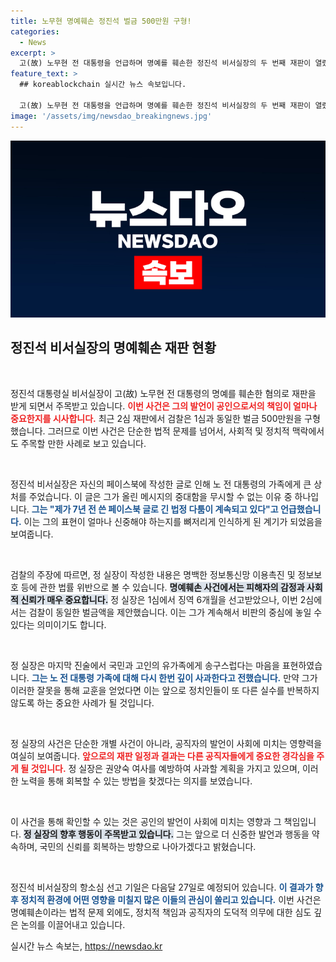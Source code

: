 ```yaml
---
title: 노무현 명예훼손 정진석 벌금 500만원 구형!
categories:
  - News
excerpt: >
  고(故) 노무현 전 대통령을 언급하며 명예를 훼손한 정진석 비서실장의 두 번째 재판이 열렸다. 검찰은 1심과 동일한 벌금 500만 원을 구형하며, 정 실장은 사과의 뜻을 전했다. 과연 그의 운명은?
feature_text: >
  ## koreablockchain 실시간 뉴스 속보입니다.

  고(故) 노무현 전 대통령을 언급하며 명예를 훼손한 정진석 비서실장의 두 번째 재판이 열렸다. 검찰은 1심과 동일한 벌금 500만 원을 구형하며, 정 실장은 사과의 뜻을 전했다. 과연 그의 운명은?
image: '/assets/img/newsdao_breakingnews.jpg'
---
```


<p><img src="/assets/img/newsdao_breakingnews.jpg" alt="koreablockchain 속보" /></p>

<h2 data-ke-size="size26">정진석 비서실장의 명예훼손 재판 현황</h2>

<p data-ke-size="size16">&nbsp;</p>

<p>정진석 대통령실 비서실장이 고(故) 노무현 전 대통령의 명예를 훼손한 혐의로 재판을 받게 되면서 주목받고 있습니다. <b><span style="color: #ee2323;">이번 사건은 그의 발언이 공인으로서의 책임이 얼마나 중요한지를 시사합니다.</span></b> 최근 2심 재판에서 검찰은 1심과 동일한 벌금 500만원을 구형했습니다. 그러므로 이번 사건은 단순한 법적 문제를 넘어서, 사회적 및 정치적 맥락에서도 주목할 만한 사례로 보고 있습니다.</p>

<p data-ke-size="size16">&nbsp;</p>

<p>정진석 비서실장은 자신의 페이스북에 작성한 글로 인해 노 전 대통령의 가족에게 큰 상처를 주었습니다. 이 글은 그가 올린 메시지의 중대함을 무시할 수 없는 이유 중 하나입니다. <b><span style="color: #1a5490;">그는 "제가 7년 전 쓴 페이스북 글로 긴 법정 다툼이 계속되고 있다"고 언급했습니다.</span></b> 이는 그의 표현이 얼마나 신중해야 하는지를 뼈저리게 인식하게 된 계기가 되었음을 보여줍니다.</p>

<p data-ke-size="size16">&nbsp;</p>

<p>검찰의 주장에 따르면, 정 실장이 작성한 내용은 명백한 정보통신망 이용촉진 및 정보보호 등에 관한 법률 위반으로 볼 수 있습니다. <b><span style="background-color: #21538527;">명예훼손 사건에서는 피해자의 감정과 사회적 신뢰가 매우 중요합니다.</span></b> 정 실장은 1심에서 징역 6개월을 선고받았으나, 이번 2심에서는 검찰이 동일한 벌금액을 제안했습니다. 이는 그가 계속해서 비판의 중심에 놓일 수 있다는 의미이기도 합니다.</p>

<p data-ke-size="size16">&nbsp;</p>

<p>정 실장은 마지막 진술에서 국민과 고인의 유가족에게 송구스럽다는 마음을 표현하였습니다. <b><span style="color: #1a5490;">그는 노 전 대통령 가족에 대해 다시 한번 깊이 사과한다고 전했습니다.</span></b> 만약 그가 이러한 잘못을 통해 교훈을 얻었다면 이는 앞으로 정치인들이 또 다른 실수를 반복하지 않도록 하는 중요한 사례가 될 것입니다.</p>

<p data-ke-size="size16">&nbsp;</p>

<p>정 실장의 사건은 단순한 개별 사건이 아니라, 공직자의 발언이 사회에 미치는 영향력을 여실히 보여줍니다. <b><span style="color: #ee2323;">앞으로의 재판 일정과 결과는 다른 공직자들에게 중요한 경각심을 주게 될 것입니다.</span></b> 정 실장은 권양숙 여사를 예방하여 사과할 계획을 가지고 있으며, 이러한 노력을 통해 회복할 수 있는 방법을 찾겠다는 의지를 보였습니다. </p>

<p data-ke-size="size16">&nbsp;</p>

<p>이 사건을 통해 확인할 수 있는 것은 공인의 발언이 사회에 미치는 영향과 그 책임입니다. <b><span style="background-color: #21538527;">정 실장의 향후 행동이 주목받고 있습니다.</span></b> 그는 앞으로 더 신중한 발언과 행동을 약속하며, 국민의 신뢰를 회복하는 방향으로 나아가겠다고 밝혔습니다. </p>

<p data-ke-size="size16">&nbsp;</p>

<p>정진석 비서실장의 항소심 선고 기일은 다음달 27일로 예정되어 있습니다. <b><span style="color: #1a5490;">이 결과가 향후 정치적 환경에 어떤 영향을 미칠지 많은 이들의 관심이 쏠리고 있습니다.</span></b> 이번 사건은 명예훼손이라는 법적 문제 외에도, 정치적 책임과 공직자의 도덕적 의무에 대한 심도 깊은 논의를 이끌어내고 있습니다.</p>
실시간 뉴스 속보는, <a href="https://newsdao.kr" rel="dofollow">https://newsdao.kr</a>



